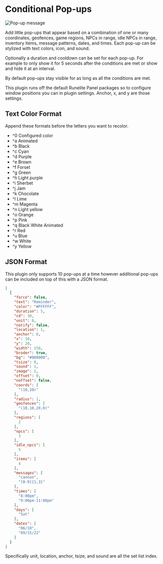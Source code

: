 # Conditional Pop-ups

![Pop-up message](https://github.com/user-attachments/assets/0c95ecdb-8113-4c0d-b59e-3beef758721f)

Add little pop-ups that appear based on a combination of one or many coordinates, geofences, game regions, NPCs in range, idle NPCs in range, inventory items, message patterns, dates, and times.
Each pop-up can be stylized with text colors, icon, and sound.

Optionally a duration and cooldown can be set for each pop-up. For example to only show it for 5 seconds after the conditions are met or show and hide it at an interval.

By default pop-ups stay visible for as long as all the conditions are met.

This plugin runs off the default Runelite Panel packages so to configure window positions you can in plugin settings. Anchor, x, and y are those settings.

## Text Color Format

Append these formats before the letters you want to recolor.

- ^0 Configured color
- ^a Animated
- ^b Black
- ^c Cyan
- ^d Purple
- ^e Brown
- ^f Forset
- ^g Green
- ^h Light purple
- ^i Sherbet
- ^j Jam
- ^k Chocolate
- ^l Lime
- ^m Magenta
- ^n Light yellow
- ^o Orange
- ^p Pink
- ^q Black White Animated
- ^r Red
- ^u Blue
- ^w White
- ^y Yellow

## JSON Format

This plugin only supports 10 pop-ups at a time however additional pop-ups can be included on top of this with a JSON format.

```json
[
  {
    "force": false,
    "text": "Reminder",
    "color": "#FFFFFF",
    "duration": 5,
    "cd": 30,
    "unit": 0,
    "notify": false,
    "location": 1,
    "anchor": 0,
    "x": 10,
    "y": 20,
    "width": 150,
    "broder": true,
    "bg": "#000000",
    "tsize": 0,
    "sound": 1,
    "image": 2,
    "offset": 0,
    "noffset": false,
    "coords": [
      "(10,20)"
    ],
    "radius": 1,
    "geofences": [
      "(10,10,20,0)"
    ],
    "regions": [
      2
    ],
    "npcs": [
      3
    ],
    "idle_npcs": [
      5
    ],
    "items": [
      4
    ],
    "messages": [
      "cannon",
      "[0-9]{1,3}"
    ],
    "times": [
      "8:00pm",
      "9:00pm-11:00pm"
    ],
    "days": [
      "Sat"
    ],
    "dates": [
      "06/10",
      "09/15/22"
    ]
  }
]
```

Specifically unit, location, anchor, tsize, and sound are all the set list index.
